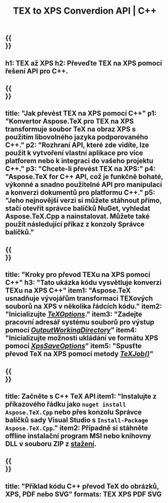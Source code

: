 ﻿---
translation: true
template: /_templates/_conversion-child-cpp.md
title: TEX to XPS Converdion API | C++
description: Funkce konverze TeX na XPS. Integrujte tuto místní knihovnu C++ do svého projektu nebo použijte aplikace pro různé platformy k převodu TeX na XPS.
keywords: tex to xps api cpp, tex2xps integruje c++
url: /cpp/conversion/tex-to-xps/
family: tex
platformtag: cpp
feature: conversion
informat: TEX
outformat: XPS
otherformats: BMP PNG JPEG TIFF SVG PDF
---

{{<section banner>}}
---
h1: TEX až XPS
h2: Převeďte TEX na XPS pomocí řešení API pro C++.
---

{{<section overview>}}
---
title: "Jak převést TEX na XPS pomocí C++"
p1: "Konvertor Aspose.TeX pro TEX na XPS transformuje soubor TeX na obraz XPS s použitím libovolného jazyka podporovaného C++."
p2: "Rozhraní API, které zde vidíte, lze použít k vytvoření vlastní aplikace pro více platforem nebo k integraci do vašeho projektu C++."
p3: "Chcete-li převést TEX na XPS:"
p4: "Aspose.TeX for C++ API, což je funkčně bohaté, výkonné a snadno použitelné API pro manipulaci a konverzi dokumentů pro platformu C++."
p5: "Jeho nejnovější verzi si můžete stáhnout přímo, stačí otevřít správce balíčků NuGet, vyhledat Aspose.TeX.Cpp a nainstalovat. Můžete také použít následující příkaz z konzoly Správce balíčků."
---

{{<section feature1>}}
---
title: "Kroky pro převod TEXu na XPS pomocí C++"
h3: "Tato ukázka kódu vysvětluje konverzi TEXu na XPS C++"
item1: "Aspose.TeX usnadňuje vývojářům transformaci TEXových souborů na XPS v několika řádcích kódu."
item2: "Inicializujte [*TeXOptions*](https://reference.aspose.com/tex/cpp/class/aspose.te_x.te_x_options)."
item3: "Zadejte pracovní adresář systému souborů pro výstup pomocí [*OutputWorkingDirectory*](https://reference.aspose.com/tex/cpp/class/aspose.te_x.te_x_options#aa4f4ea6dab7db5ba1b40800495f16f63)"
item4: "Inicializujte možnosti ukládání ve formátu XPS pomocí [*XpsSaveOptions*](https://reference.aspose.com/tex/cpp/class/aspose.te_x.presentation.image.xps_save_options)"
item5: "Spusťte převod TeX na XPS pomocí metody [*TeXJob()*](https://reference.aspose.com/tex/cpp/class/aspose.te_x.te_x_job)"
---

{{<section feature2>}}
---
title: Začněte s C++ TeX API
item1: "Instalujte z příkazového řádku jako ```nuget install Aspose.TeX.Cpp``` nebo přes konzolu Správce balíčků sady Visual Studio s ```Install-Package Aspose.TeX.Cpp```."
item2: Případně si stáhněte offline instalační program MSI nebo knihovny DLL v souboru ZIP z [stažení](https://downloads.aspose.com/tex/cpp).
---

{{<section widget>}}
---
title: "Příklad kódu C++ převod TeX do obrázků, XPS, PDF nebo SVG"
formats: TEX XPS PDF SVG
---